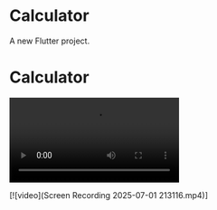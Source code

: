 # Calculator

A new Flutter project.

# Calculator
<video controls src="Screen Recording 2025-07-01 213116.mp4" title="
"></video>

[![video](Screen Recording 2025-07-01 213116.mp4)]
